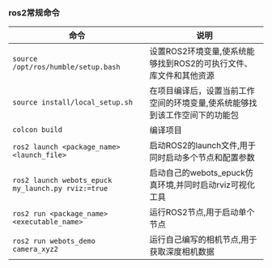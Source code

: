 ### ros2常规命令
| 命令 | 说明 |
| --- | --- |
| `source /opt/ros/humble/setup.bash` | 设置ROS2环境变量,使系统能够找到ROS2的可执行文件、库文件和其他资源 |
| `source install/local_setup.sh` | 在项目编译后，设置当前工作空间的环境变量,使系统能够找到该工作空间下的功能包 |
| `colcon build` | 编译项目 |
| `ros2 launch <package_name> <launch_file>` | 启动ROS2的launch文件,用于同时启动多个节点和配置参数 |
| `ros2 launch webots_epuck  my_launch.py rviz:=true` | 启动自己的webots_epuck仿真环境,并同时启动rviz可视化工具 |
| `ros2 run <package_name> <executable_name>` | 运行ROS2节点,用于启动单个节点 |
| `ros2 run webots_demo camera_xyz2` | 运行自己编写的相机节点,用于获取深度相机数据 |
